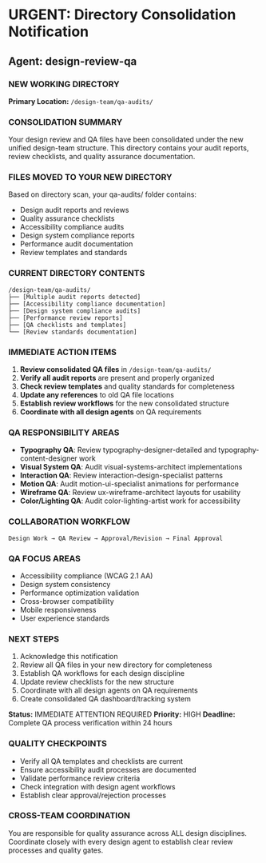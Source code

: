 # URGENT: Directory Consolidation Notification

## Agent: design-review-qa

### NEW WORKING DIRECTORY
**Primary Location:** `/design-team/qa-audits/`

### CONSOLIDATION SUMMARY
Your design review and QA files have been consolidated under the new unified design-team structure. This directory contains your audit reports, review checklists, and quality assurance documentation.

### FILES MOVED TO YOUR NEW DIRECTORY
Based on directory scan, your qa-audits/ folder contains:
- Design audit reports and reviews
- Quality assurance checklists
- Accessibility compliance audits
- Design system compliance reports
- Performance audit documentation
- Review templates and standards

### CURRENT DIRECTORY CONTENTS
```
/design-team/qa-audits/
├── [Multiple audit reports detected]
├── [Accessibility compliance documentation]
├── [Design system compliance audits]
├── [Performance review reports]
├── [QA checklists and templates]
└── [Review standards documentation]
```

### IMMEDIATE ACTION ITEMS
1. **Review consolidated QA files** in `/design-team/qa-audits/`
2. **Verify all audit reports** are present and properly organized
3. **Check review templates** and quality standards for completeness
4. **Update any references** to old QA file locations
5. **Establish review workflows** for the new consolidated structure
6. **Coordinate with all design agents** on QA requirements

### QA RESPONSIBILITY AREAS
- **Typography QA**: Review typography-designer-detailed and typography-content-designer work
- **Visual System QA**: Audit visual-systems-architect implementations
- **Interaction QA**: Review interaction-design-specialist patterns
- **Motion QA**: Audit motion-ui-specialist animations for performance
- **Wireframe QA**: Review ux-wireframe-architect layouts for usability
- **Color/Lighting QA**: Audit color-lighting-artist work for accessibility

### COLLABORATION WORKFLOW
```
Design Work → QA Review → Approval/Revision → Final Approval
```

### QA FOCUS AREAS
- Accessibility compliance (WCAG 2.1 AA)
- Design system consistency
- Performance optimization validation
- Cross-browser compatibility
- Mobile responsiveness
- User experience standards

### NEXT STEPS
1. Acknowledge this notification
2. Review all QA files in your new directory for completeness
3. Establish QA workflows for each design discipline
4. Update review checklists for the new structure
5. Coordinate with all design agents on QA requirements
6. Create consolidated QA dashboard/tracking system

**Status:** IMMEDIATE ATTENTION REQUIRED
**Priority:** HIGH
**Deadline:** Complete QA process verification within 24 hours

### QUALITY CHECKPOINTS
- Verify all QA templates and checklists are current
- Ensure accessibility audit processes are documented
- Validate performance review criteria
- Check integration with design agent workflows
- Establish clear approval/rejection processes

### CROSS-TEAM COORDINATION
You are responsible for quality assurance across ALL design disciplines. Coordinate closely with every design agent to establish clear review processes and quality gates.